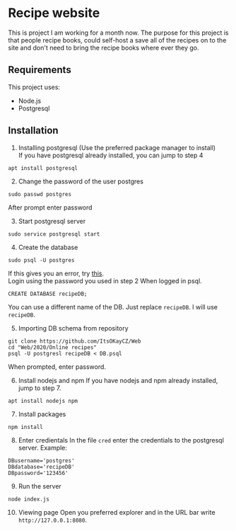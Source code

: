 # Recipe website
This is project I am working for a month now.
The purpose for this project is that people recipe books, could self-host a save all of the recipes on to the site and don't need to bring the recipe books where ever they go.

## Requirements
This project uses:
- Node.js
- Postgresql

## Installation
1. Installing postgresql (Use the preferred package manager to install)  
If you have postgresql already installed, you can jump to step 4
```
apt install postgresql
```

2. Change the password of the user postgres
```
sudo passwd postgres
```
After prompt enter password

3. Start postgresql server
```
sudo service postgresql start
```

4. Create the database
```
sudo psql -U postgres
```
If this gives you an error, try [this](https://stackoverflow.com/a/26735105).  
Login using the password you used in step 2
When logged in psql.
```
CREATE DATABASE recipeDB;
```
You can use a different name of the DB. Just replace `recipeDB`. I will use `recipeDB`.

5. Importing DB schema from repository
```
git clone https://github.com/ItsOKayCZ/Web
cd "Web/2020/Online recipes"
psql -U postgresl recipeDB < DB.psql
```
When prompted, enter password.

6. Install nodejs and npm
If you have nodejs and npm already installed, jump to step 7.
```
apt install nodejs npm
```

7. Install packages
```
npm install
```

8. Enter credientals
In the file `cred` enter the credentials to the postgresql server.
Example:
```
DBusername='postgres'
DBdatabase='recipeDB'
DBpassword='123456'
```

9. Run the server
```
node index.js
```

10. Viewing page
Open you preferred explorer and in the URL bar write `http://127.0.0.1:8080`.

